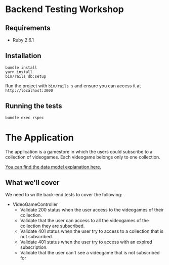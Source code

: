 # Backend Testing Workshop

## Requirements

- Ruby 2.6.1

## Installation

```shell
bundle install
yarn install
bin/rails db:setup
```

Run the project with `bin/rails s` and ensure you can access it at `http://localhost:3000`

## Running the tests

```shell
bundle exec rspec
```

# The Application

The application is a gamestore in which the users could subscribe to a collection of videogames.
Each videogame belongs only to one collection.

[You can find the data model explanation here.](https://share.getcloudapp.com/6qu85YRO)

## What we'll cover

We need to writte back-end tests to cover the following:

- VideoGameController
  - Validate 200 status when the user access to the videogames of their collection.
  - Validate that the user can access to all the videogames of the collection they are subscribed.
  - Validate 401 status when the user try to access to a collection that is not subscribed.
  - Validate 401 status when the user try to access with an expired subscription.
  - Validate that the user can't see a videogame that is not subscribed for
